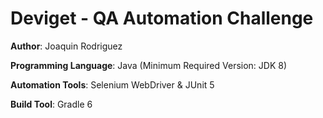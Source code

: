 # Deviget - QA Automation Challenge

**Author**: Joaquin Rodriguez

**Programming Language**: Java (Minimum Required Version: JDK 8)

**Automation Tools**: Selenium WebDriver & JUnit 5

**Build Tool**: Gradle 6
